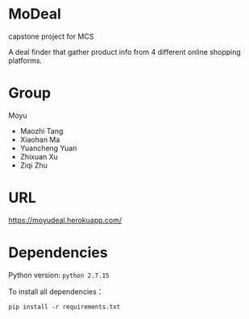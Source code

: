 # MoDeal
capstone project for MCS

A deal finder that gather product info from 4 different online shopping platforms.

# Group
Moyu
- Maozhi Tang
- Xiaohan Ma
- Yuancheng Yuan
- Zhixuan Xu
- Ziqi Zhu

# URL
https://moyudeal.herokuapp.com/

# Dependencies
Python version: ```python 2.7.15```

To install all dependencies：
```
pip install -r requirements.txt
```
